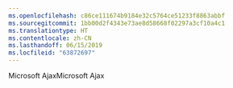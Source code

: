```yaml
---
ms.openlocfilehash: c86ce111674b9184e32c5764ce51233f8863abbf
ms.sourcegitcommit: 1bb00d2f4343e73ae8d58668f02297a3cf10a4c1
ms.translationtype: HT
ms.contentlocale: zh-CN
ms.lasthandoff: 06/15/2019
ms.locfileid: "63872697"
---
```

<span data-ttu-id="20d32-101">Microsoft Ajax</span><span class="sxs-lookup"><span data-stu-id="20d32-101">Microsoft Ajax</span></span>